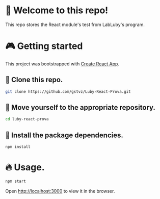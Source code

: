 # 👋 Welcome to this repo!
This repo stores the React module's test from LabLuby's program.

# 🎮 Getting started
This project was bootstrapped with [Create React App](https://github.com/facebook/create-react-app).

## 🧬 Clone this repo.
```bash
git clone https://github.com/gstvz/Luby-React-Prova.git
```

## 📂 Move yourself to the appropriate repository.
```bash
cd luby-react-prova
```

## 🎉 Install the package dependencies.
```bash
npm install
```

# 🔥 Usage.
```bash
npm start
```

Open [http://localhost:3000](http://localhost:3000) to view it in the browser.
